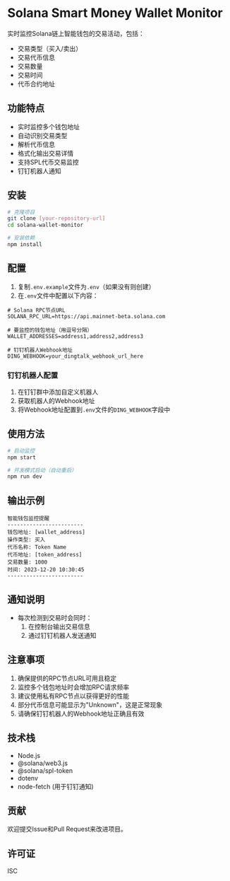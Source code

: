 # Solana Smart Money Wallet Monitor

实时监控Solana链上智能钱包的交易活动，包括：
- 交易类型（买入/卖出）
- 交易代币信息
- 交易数量
- 交易时间
- 代币合约地址

## 功能特点

- 实时监控多个钱包地址
- 自动识别交易类型
- 解析代币信息
- 格式化输出交易详情
- 支持SPL代币交易监控
- 钉钉机器人通知

## 安装

```bash
# 克隆项目
git clone [your-repository-url]
cd solana-wallet-monitor

# 安装依赖
npm install
```

## 配置

1. 复制`.env.example`文件为`.env`（如果没有则创建）
2. 在`.env`文件中配置以下内容：

```env
# Solana RPC节点URL
SOLANA_RPC_URL=https://api.mainnet-beta.solana.com

# 要监控的钱包地址（用逗号分隔）
WALLET_ADDRESSES=address1,address2,address3

# 钉钉机器人Webhook地址
DING_WEBHOOK=your_dingtalk_webhook_url_here
```

### 钉钉机器人配置

1. 在钉钉群中添加自定义机器人
2. 获取机器人的Webhook地址
3. 将Webhook地址配置到`.env`文件的`DING_WEBHOOK`字段中

## 使用方法

```bash
# 启动监控
npm start

# 开发模式启动（自动重启）
npm run dev
```

## 输出示例

```
智能钱包监控提醒
------------------------
钱包地址: [wallet_address]
操作类型: 买入
代币名称: Token Name
代币地址: [token_address]
交易数量: 1000
时间: 2023-12-20 10:30:45
------------------------
```

## 通知说明

- 每次检测到交易时会同时：
  1. 在控制台输出交易信息
  2. 通过钉钉机器人发送通知

## 注意事项

1. 确保提供的RPC节点URL可用且稳定
2. 监控多个钱包地址时会增加RPC请求频率
3. 建议使用私有RPC节点以获得更好的性能
4. 部分代币信息可能显示为"Unknown"，这是正常现象
5. 请确保钉钉机器人的Webhook地址正确且有效

## 技术栈

- Node.js
- @solana/web3.js
- @solana/spl-token
- dotenv
- node-fetch (用于钉钉通知)

## 贡献

欢迎提交Issue和Pull Request来改进项目。

## 许可证

ISC
